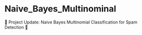 # Naive_Bayes_Multinominal
🚀 Project Update: Naive Bayes Multinomial Classification for Spam Detection 🚀

